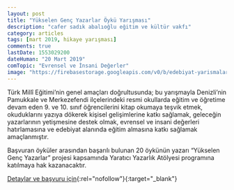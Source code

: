 ```yaml
---
layout: post
title: "Yükselen Genç Yazarlar Öykü Yarışması"
description: "cafer sadık abalıoğlu eğitim ve kültür vakfı"
category: articles
tags: [mart 2019, hikaye yarışması]
comments: true
lastDate: 1553029200
dateHuman: "20 Mart 2019"
comTopic: "Evrensel ve İnsani Değerler"
image: "https://firebasestorage.googleapis.com/v0/b/edebiyat-yarismalari.appspot.com/o/yukselen-genc-yildizlar.jpg?alt=media&token=365bd02a-0f65-4fc3-829d-4311c3fad70f"
---
```


Türk Millî Eğitimi’nin genel amaçları doğrultusunda; bu yarışmayla Denizli’nin Pamukkale ve
Merkezefendi ilçelerindeki resmi okullarda eğitim ve öğretime devam eden 9. ve 10. sınıf
öğrencilerini kitap okumaya teşvik etmek, okuduklarını yazıya dökerek kişisel gelişimlerine katkı
sağlamak, geleceğin yazarlarının yetişmesine destek olmak, evrensel ve insani değerleri
hatırlamasına ve edebiyat alanında eğitim almasına katkı sağlamak amaçlanmıştır.

Başvuran öyküler arasından başarılı bulunan 20 öykünün yazarı “Yükselen Genç Yazarlar”
projesi kapsamında Yaratıcı Yazarlık Atölyesi programına katılmaya hak kazanacaktır.

[Detaylar ve başvuru için](https://www.egeyonhaber.com/yukselen-genc-yazarlar-oyku-yarismasi-basliyor/?utm_source=edebiyatyarismalari.com&utm_medium=affiliate&utm_campaign=cpc){:rel="nofollow"}{:target="_blank"}
